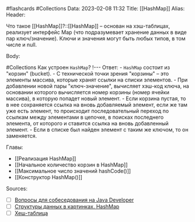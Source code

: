 #flashcards #Collections 
Data: 2023-02-08 11:32
Title: [[HashMap]]
Alias:
Header:

Что такое [[HashMap]]?::[[HashMap]] – основан на хэш-таблицах, реализует интерфейс Map (что подразумевает хранение данных в виде пар ключ/значение). Ключи и значения могут быть любых типов, в том числе и null.
<!--SR:!2023-03-14,3,310-->



Body:



#Collections 
Как устроен `HashMap`?
!---
Ответ:
	- `HashMap` состоит из "корзин" (bucket). 
	- С технической точки зрения "корзины" – это элементы массива, которые хранят ссылки на списки элементов. 
	- При добавлении новой пары "ключ-значение", вычисляет хэш-код ключа, на основании которого вычисляется номер корзины (номер ячейки массива), в которую попадет новый элемент.
	- Если корзина пустая, то в нее сохраняется ссылка на вновь добавляемый элемент, если же там уже есть элемент, то происходит последовательный переход по ссылкам между элементами в цепочке, в поисках последнего элемента, от которого и ставится ссылка на вновь добавленный элемент. 
	- Если в списке был найден элемент с таким же ключом, то он заменяется.
<!--SR:!2023-03-14,3,170-->




Главы:
- [[Реализация HashMap]]
- [[Начальное количество корзин в HashMap]]
- [[Максимальное число значений hashCode()]]
- [[Конструктор HashMap()]]



Sources:
- [ ] [Вопросы для собеседования на Java Developer](https://github.com/enhorse/java-interview/blob/master/README.md#%D0%9E%D0%9E%D0%9F)
- [ ] [Структуры данных в картинках. HashMap](https://habr.com/ru/post/128017/)
- [ ] [Хеш-таблица](https://ru.wikipedia.org/wiki/%D0%A5%D0%B5%D1%88-%D1%82%D0%B0%D0%B1%D0%BB%D0%B8%D1%86%D0%B0#.D0.9C.D0.B5.D1.82.D0.BE.D0.B4_.D1.86.D0.B5.D0.BF.D0.BE.D1.87.D0.B5.D0.BA)
